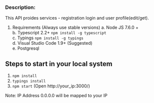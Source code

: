 
### Description:

This API proides services - registration login and user profile(edit/get).

1.  Requirements  (Always use stable versions)
	a. Node JS 7.6.0 +   
    b. Typescript 2.2+ `npm install -g typescript`    
    c. Typings `npm install -g typings`   
    d. Visual Studio Code 1.9+ (Suggested)   
    e. Postgresql  

## Steps to start in your local system

1. `npm install`   
2. `typings install`   
3. `npm start` (Open http://your_ip:3000/)   

Note: IP Address 0.0.0.0 will be mapped to your IP
